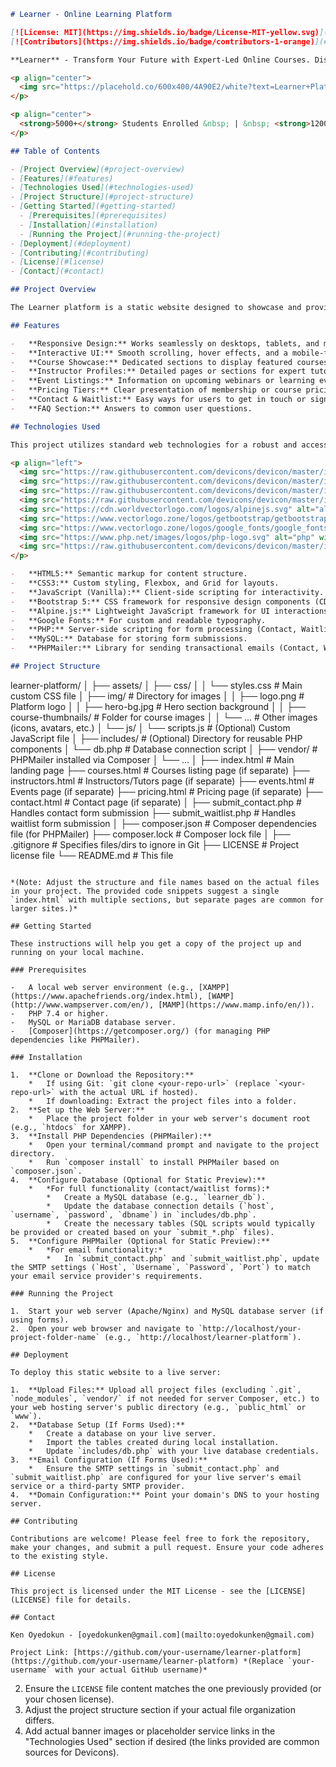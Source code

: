 
```markdown
# Learner - Online Learning Platform

[![License: MIT](https://img.shields.io/badge/License-MIT-yellow.svg)](https://opensource.org/licenses/MIT)
[![Contributors](https://img.shields.io/badge/contributors-1-orange)](#contributors)

**Learner** - Transform Your Future with Expert-Led Online Courses. Discover thousands of high-quality courses designed by industry professionals. Learn at your own pace, gain in-demand skills, and advance your career from anywhere in the world.

<p align="center">
  <img src="https://placehold.co/600x400/4A90E2/white?text=Learner+Platform" alt="Learner Platform Banner" width="100%">
</p>

<p align="center">
  <strong>5000+</strong> Students Enrolled &nbsp; | &nbsp; <strong>1200+</strong> Expert-Led Courses &nbsp; | &nbsp; <strong>98%</strong> Success Rate
</p>

## Table of Contents

- [Project Overview](#project-overview)
- [Features](#features)
- [Technologies Used](#technologies-used)
- [Project Structure](#project-structure)
- [Getting Started](#getting-started)
  - [Prerequisites](#prerequisites)
  - [Installation](#installation)
  - [Running the Project](#running-the-project)
- [Deployment](#deployment)
- [Contributing](#contributing)
- [License](#license)
- [Contact](#contact)

## Project Overview

The Learner platform is a static website designed to showcase and provide access to a wide range of online courses. It aims to offer a user-friendly interface for potential students to browse courses, learn about instructors, explore platform features, and get in touch. The site also includes functionality for users to join a waitlist or contact the team.

## Features

-   **Responsive Design:** Works seamlessly on desktops, tablets, and mobile devices.
-   **Interactive UI:** Smooth scrolling, hover effects, and a mobile-friendly navigation menu.
-   **Course Showcase:** Dedicated sections to display featured courses and categories.
-   **Instructor Profiles:** Detailed pages or sections for expert tutors.
-   **Event Listings:** Information on upcoming webinars or learning events.
-   **Pricing Tiers:** Clear presentation of membership or course pricing options.
-   **Contact & Waitlist:** Easy ways for users to get in touch or sign up for updates.
-   **FAQ Section:** Answers to common user questions.

## Technologies Used

This project utilizes standard web technologies for a robust and accessible frontend experience.

<p align="left">
  <img src="https://raw.githubusercontent.com/devicons/devicon/master/icons/html5/html5-original-wordmark.svg" alt="html5" width="40" height="40"/>
  <img src="https://raw.githubusercontent.com/devicons/devicon/master/icons/css3/css3-original-wordmark.svg" alt="css3" width="40" height="40"/>
  <img src="https://raw.githubusercontent.com/devicons/devicon/master/icons/javascript/javascript-original.svg" alt="javascript" width="40" height="40"/>
  <img src="https://raw.githubusercontent.com/devicons/devicon/master/icons/bootstrap/bootstrap-plain-wordmark.svg" alt="bootstrap" width="40" height="40"/>
  <img src="https://cdn.worldvectorlogo.com/logos/alpinejs.svg" alt="alpinejs" width="40" height="40"/>
  <img src="https://www.vectorlogo.zone/logos/getbootstrap/getbootstrap-icon.svg" alt="tailwindcss" width="40" height="40"/> <!-- Note: Tailwind CSS icon, if used -->
  <img src="https://www.vectorlogo.zone/logos/google_fonts/google_fonts-icon.svg" alt="googlefonts" width="40" height="40"/>
  <img src="https://www.php.net/images/logos/php-logo.svg" alt="php" width="50" height="40"/>
  <img src="https://raw.githubusercontent.com/devicons/devicon/master/icons/mysql/mysql-original-wordmark.svg" alt="mysql" width="40" height="40"/>
</p>

-   **HTML5:** Semantic markup for content structure.
-   **CSS3:** Custom styling, Flexbox, and Grid for layouts.
-   **JavaScript (Vanilla):** Client-side scripting for interactivity.
-   **Bootstrap 5:** CSS framework for responsive design components (CDN).
-   **Alpine.js:** Lightweight JavaScript framework for UI interactions (CDN).
-   **Google Fonts:** For custom and readable typography.
-   **PHP:** Server-side scripting for form processing (Contact, Waitlist).
-   **MySQL:** Database for storing form submissions.
-   **PHPMailer:** Library for sending transactional emails (Contact, Waitlist confirmations).

## Project Structure

```
learner-platform/
│
├── assets/
│   ├── css/
│   │   └── styles.css          # Main custom CSS file
│   ├── img/                    # Directory for images
│   │   ├── logo.png            # Platform logo
│   │   ├── hero-bg.jpg         # Hero section background
│   │   ├── course-thumbnails/  # Folder for course images
│   │   └── ...                 # Other images (icons, avatars, etc.)
│   └── js/
│       └── scripts.js          # (Optional) Custom JavaScript file
│
├── includes/                   # (Optional) Directory for reusable PHP components
│   └── db.php                 # Database connection script
│
├── vendor/                     # PHPMailer installed via Composer
│   └── ...
│
├── index.html                 # Main landing page
├── courses.html               # Courses listing page (if separate)
├── instructors.html           # Instructors/Tutors page (if separate)
├── events.html                # Events page (if separate)
├── pricing.html               # Pricing page (if separate)
├── contact.html               # Contact page (if separate)
│
├── submit_contact.php         # Handles contact form submission
├── submit_waitlist.php        # Handles waitlist form submission
│
├── composer.json              # Composer dependencies file (for PHPMailer)
├── composer.lock              # Composer lock file
│
├── .gitignore                 # Specifies files/dirs to ignore in Git
├── LICENSE                    # Project license file
└── README.md                  # This file
```

*(Note: Adjust the structure and file names based on the actual files in your project. The provided code snippets suggest a single `index.html` with multiple sections, but separate pages are common for larger sites.)*

## Getting Started

These instructions will help you get a copy of the project up and running on your local machine.

### Prerequisites

-   A local web server environment (e.g., [XAMPP](https://www.apachefriends.org/index.html), [WAMP](http://www.wampserver.com/en/), [MAMP](https://www.mamp.info/en/)).
-   PHP 7.4 or higher.
-   MySQL or MariaDB database server.
-   [Composer](https://getcomposer.org/) (for managing PHP dependencies like PHPMailer).

### Installation

1.  **Clone or Download the Repository:**
    *   If using Git: `git clone <your-repo-url>` (replace `<your-repo-url>` with the actual URL if hosted).
    *   If downloading: Extract the project files into a folder.
2.  **Set up the Web Server:**
    *   Place the project folder in your web server's document root (e.g., `htdocs` for XAMPP).
3.  **Install PHP Dependencies (PHPMailer):**
    *   Open your terminal/command prompt and navigate to the project directory.
    *   Run `composer install` to install PHPMailer based on `composer.json`.
4.  **Configure Database (Optional for Static Preview):**
    *   *For full functionality (contact/waitlist forms):*
        *   Create a MySQL database (e.g., `learner_db`).
        *   Update the database connection details (`host`, `username`, `password`, `dbname`) in `includes/db.php`.
        *   Create the necessary tables (SQL scripts would typically be provided or created based on your `submit_*.php` files).
5.  **Configure PHPMailer (Optional for Static Preview):**
    *   *For email functionality:*
        *   In `submit_contact.php` and `submit_waitlist.php`, update the SMTP settings (`Host`, `Username`, `Password`, `Port`) to match your email service provider's requirements.

### Running the Project

1.  Start your web server (Apache/Nginx) and MySQL database server (if using forms).
2.  Open your web browser and navigate to `http://localhost/your-project-folder-name` (e.g., `http://localhost/learner-platform`).

## Deployment

To deploy this static website to a live server:

1.  **Upload Files:** Upload all project files (excluding `.git`, `node_modules`, `vendor/` if not needed for server Composer, etc.) to your web hosting server's public directory (e.g., `public_html` or `www`).
2.  **Database Setup (If Forms Used):**
    *   Create a database on your live server.
    *   Import the tables created during local installation.
    *   Update `includes/db.php` with your live database credentials.
3.  **Email Configuration (If Forms Used):**
    *   Ensure the SMTP settings in `submit_contact.php` and `submit_waitlist.php` are configured for your live server's email service or a third-party SMTP provider.
4.  **Domain Configuration:** Point your domain's DNS to your hosting server.

## Contributing

Contributions are welcome! Please feel free to fork the repository, make your changes, and submit a pull request. Ensure your code adheres to the existing style.

## License

This project is licensed under the MIT License - see the [LICENSE](LICENSE) file for details.

## Contact

Ken Oyedokun - [oyedokunken@gmail.com](mailto:oyedokunken@gmail.com)

Project Link: [https://github.com/your-username/learner-platform](https://github.com/your-username/learner-platform) *(Replace `your-username` with your actual GitHub username)*
```

2.  Ensure the `LICENSE` file content matches the one previously provided (or your chosen license).
3.  Adjust the project structure section if your actual file organization differs.
4.  Add actual banner images or placeholder service links in the "Technologies Used" section if desired (the links provided are common sources for Devicons).
